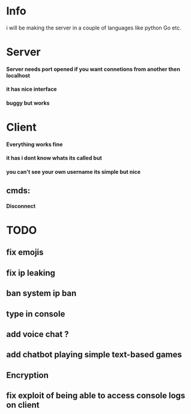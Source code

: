 # Info
i will be making the server in a couple of languages like python Go etc.

# Server
#### Server needs port opened if you want connetions from another then localhost
#### it has nice interface 
#### buggy but works

# Client 
  #### Everything works fine
  #### it has i dont know whats its called but
  #### you can't see your own username its simple but nice
  ## cmds:
  #### Disconnect


# TODO
## fix emojis
##  fix ip leaking
## ban system ip ban
## type in console
## add voice chat ?
## add chatbot playing simple text-based games
## Encryption
## fix exploit of being able to access console logs on client
